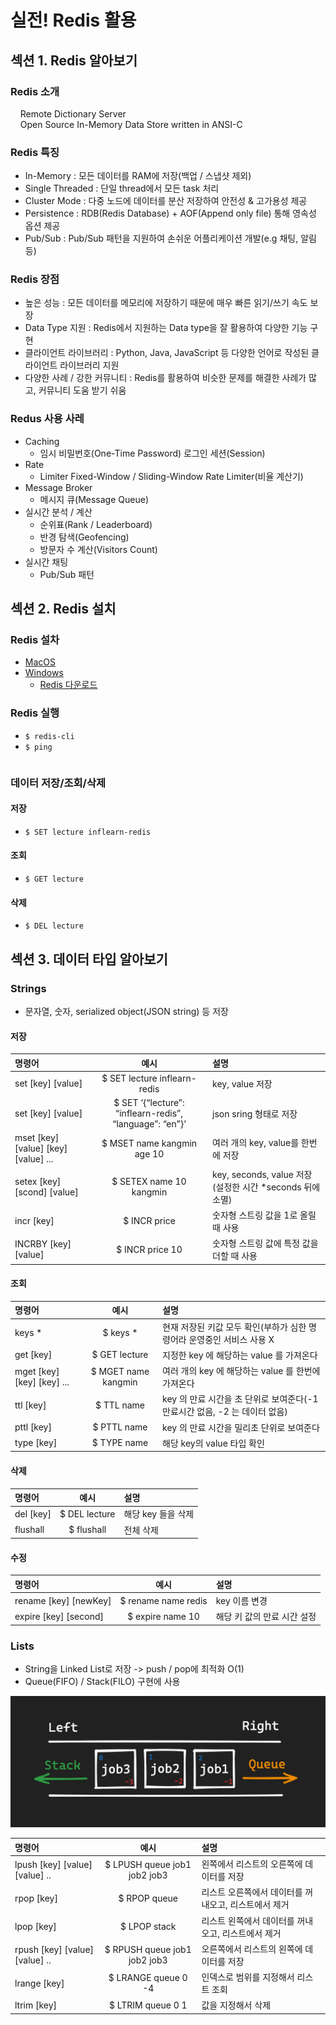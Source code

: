 # 실전! Redis 활용

## 섹션 1. Redis 알아보기

### Redis 소개
&nbsp;&nbsp;&nbsp;&nbsp;Remote Dictionary Server  
&nbsp;&nbsp;&nbsp;&nbsp;Open Source In-Memory Data Store written in ANSI-C

### Redis 특징
- In-Memory : 모든 데이터를 RAM에 저장(백업 / 스냅샷 제외)
- Single Threaded : 단일 thread에서 모든 task 처리
- Cluster Mode : 다중 노드에 데이터를 분산 저장하여 안전성 & 고가용성 제공
- Persistence : RDB(Redis Database) + AOF(Append only file) 통해 영속성 옵션 제공
- Pub/Sub : Pub/Sub 패턴을 지원하여 손쉬운 어플리케이션 개발(e.g 채팅, 알림 등)

### Redis 장점
- 높은 성능 : 모든 데이터를 메모리에 저장하기 때문에 매우 빠른 읽기/쓰기 속도 보장
- Data Type 지원 : Redis에서 지원하는 Data type을 잘 활용하여 다양한 기능 구현
- 클라이언트 라이브러리 : Python, Java, JavaScript 등 다양한 언어로 작성된 클라이언트 라이브러리 지원
- 다양한 사례 / 강한 커뮤니티 : Redis를 활용하여 비슷한 문제를 해결한 사례가 많고, 커뮤니티 도움 받기 쉬움


### Redus 사용 사레
- Caching 
  - 임시 비밀번호(One-Time Password) 로그인 세션(Session)
- Rate 
  - Limiter Fixed-Window / Sliding-Window Rate Limiter(비율 계산기)
- Message Broker 
  - 메시지 큐(Message Queue)
- 실시간 분석 / 계산 
  - 순위표(Rank / Leaderboard)
  - 반경 탐색(Geofencing)
  - 방문자 수 계산(Visitors Count)
- 실시간 채팅 
  - Pub/Sub 패턴

## 섹션 2. Redis 설치

### Redis 설차
- [MacOS](https://redis.io/docs/install/install-redis/install-redis-on-mac-os/)
- [Windows](https://redis.io/docs/install/install-redis/install-redis-on-windows/)
  - [Redis 다운로드](https://github.com/microsoftarchive/redis/releases)
### Redis 실행

* `$ redis-cli`
* `$ ping`
```
```

### 데이터 저장/조회/삭제
#### 저장
* `$ SET lecture inflearn-redis`
#### 조회
* `$ GET lecture`
#### 삭제
* `$ DEL lecture`

## 섹션 3. 데이터 타입 알아보기

### Strings
- 문자열, 숫자, serialized object(JSON string) 등 저장
#### 저장

| 명령어                                  |                           예시                            | 설명                                            |
|:-------------------------------------|:-------------------------------------------------------:|:----------------------------------------------|
| set [key] [value]                    |              $ SET lecture inflearn-redis               | key, value 저장                                 |
| set [key] [value]                    | $ SET ‘{“lecture”: “inflearn-redis”, “language”: “en”}’ | json sring 형태로 저장                             |
| mset [key] [value] [key] [value] ... |               $ MSET name kangmin age 10                | 여러 개의 key, value를 한번에 저장                      |
| setex [key] [scond] [value]          |                 $ SETEX name 10 kangmin                 | key, seconds, value 저장(설정한 시간 *seconds 뒤에 소멸) |
| incr [key]                           |                      $ INCR price                       | 숫자형 스트링 값을 1로 올릴때 사용                          |
| INCRBY [key] [value]                 |                     $ INCR price 10                     | 숫자형 스트링 값에 특정 값을 더할 때 사용                      |


#### 조회

| 명령어                          |         예시          | 설명                                               |
|:-----------------------------|:-------------------:|:-------------------------------------------------|
| keys *                       |      $ keys *       | 현재 저장된 키값 모두 확인(부하가 심한 명령어라 운영중인 서비스 사용 X        |
| get [key]                    |    $ GET lecture    | 지정한 key 에 해당하는 value 를 가져온다                      |
| mget [key] [key] [key] ...   | $ MGET name kangmin | 여러 개의 key 에 해당하는 value 를 한번에 가져온다                |
| ttl [key]                    |     $ TTL name      | key 의 만료 시간을 초 단위로 보여준다(-1 만료시간 없음, -2 는 데이터 없음) |
| pttl [key]                   |     $ PTTL name     | key 의 만료 시간을 밀리초 단위로 보여준다                        |
| type [key]                   |     $ TYPE name     | 해당 key의 value 타입 확인                              |

#### 삭제
| 명령어       |       예시       | 설명           |
|:----------|:--------------:|:-------------|
| del [key] | $ DEL lecture  | 해당 key 들을 삭제 |
| flushall  | $ flushall  | 전체 삭제        |

#### 수정
| 명령어                   |         예시          | 설명               |
|:----------------------|:-------------------:|:-----------------|
| rename [key] [newKey] | $ rename name redis | key 이름 변경        |
| expire [key] [second] |  $ expire name 10   | 해당 키 값의 만료 시간 설정 |

### Lists
- String을 Linked List로 저장 -> push / pop에 최적화 O(1)
- Queue(FIFO) / Stack(FILO) 구현에 사용

![](https://github.com/dididiri1/TIL/blob/main/Redis/images/01_01.png?raw=true)

| 명령어                            |              예시              | 설명                            |
|:-------------------------------|:----------------------------:|:------------------------------|
| lpush [key] [value] [value] .. | $ LPUSH queue job1 job2 job3 | 왼쪽에서 리스트의 오른쪽에 데이터를 저장        |
| rpop [key]                     |         $ RPOP queue         | 리스트 오른쪽에서 데이터를 꺼내오고, 리스트에서 제거 |
| lpop [key]                     |         $ LPOP stack         | 리스트 왼쪽에서 데이터를 꺼내오고, 리스트에서 제거  |
| rpush [key] [value] [value] .. | $ RPUSH queue job1 job2 job3 | 오른쪽에서 리스트의 왼쪽에 데이터를 저장        |
| lrange [key]                   |     $ LRANGE queue 0 -4      | 인덱스로 범위를 지정해서 리스트 조회          |
| ltrim [key]                    |      $ LTRIM queue 0 1       | 값을 지정해서 삭제                    |

